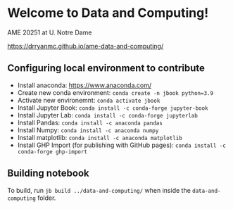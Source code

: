 # Welcome to Data and Computing!

AME 20251 at U. Notre Dame

https://drryanmc.github.io/ame-data-and-computing/


## Configuring local environment to contribute
* Install anaconda: https://www.anaconda.com/
* Create new conda environment: `conda create -n jbook python=3.9`
* Activate new environemnt: `conda activate jbook`
* Install Jupyter Book: `conda install -c conda-forge jupyter-book`
* Install Jupyter Lab: `conda install -c conda-forge jupyterlab`
* Install Pandas: `conda install -c anaconda pandas`
* Install Numpy: `conda install -c anaconda numpy`
* Install matplotlib: `conda install -c anaconda matplotlib`
* Install GHP Import (for publishing with GitHub pages): `conda install -c conda-forge ghp-import`

## Building notebook
To build, run `jb build ../data-and-computing/` when inside the `data-and-computing` folder.
